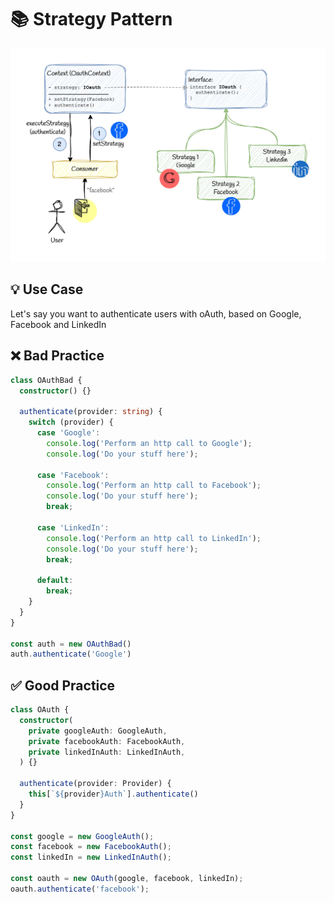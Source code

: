# 📚 Strategy Pattern
![strategy-design-pattern](../../assets/strategy-pattern.jpg)

## 💡 Use Case

Let's say you want to authenticate users with oAuth, based on Google, Facebook and LinkedIn

## ❌ Bad Practice

```ts
class OAuthBad {
  constructor() {}

  authenticate(provider: string) {
    switch (provider) {
      case 'Google':
        console.log('Perform an http call to Google');
        console.log('Do your stuff here');
      
      case 'Facebook':
        console.log('Perform an http call to Facebook');
        console.log('Do your stuff here');
        break;
      
      case 'LinkedIn':
        console.log('Perform an http call to LinkedIn');
        console.log('Do your stuff here');
        break;
    
      default:
        break;
    }
  }
}

const auth = new OAuthBad()
auth.authenticate('Google')
```

## ✅ Good Practice

```ts
class OAuth {
  constructor(
    private googleAuth: GoogleAuth,
    private facebookAuth: FacebookAuth,
    private linkedInAuth: LinkedInAuth,
  ) {}

  authenticate(provider: Provider) {
    this[`${provider}Auth`].authenticate()
  }
}

const google = new GoogleAuth();
const facebook = new FacebookAuth();
const linkedIn = new LinkedInAuth();

const oauth = new OAuth(google, facebook, linkedIn);
oauth.authenticate('facebook');
```
